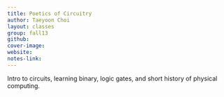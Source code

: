 ```yaml
---
title: Poetics of Circuitry
author: Taeyoon Choi
layout: classes
group: fall13
github:
cover-image:
website:
notes-link:
---
```

Intro to circuits, learning binary, logic gates, and short history of physical computing.
